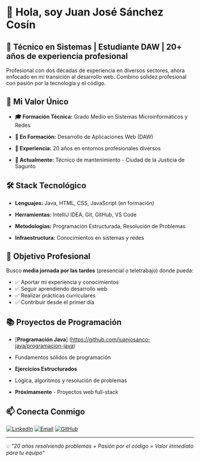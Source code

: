 # 👋 Hola, soy Juan José Sánchez Cosín

## 🚀 Técnico en Sistemas | Estudiante DAW | 20+ años de experiencia profesional

Profesional con dos décadas de experiencia en diversos sectores, ahora enfocado en mi transición al desarrollo web. Combino solidez profesional con pasión por la tecnología y el código.

## 💼 Mi Valor Único
- **🎓 Formación Técnica:** Grado Medio en Sistemas Microinformáticos y Redes

- **🚀 En Formación:** Desarrollo de Aplicaciones Web (DAW)

- **💪 Experiencia:** 20 años en entornos profesionales diversos

- **🔧 Actualmente:** Técnico de mantenimiento - Ciudad de la Justicia de Sagunto


## 🛠️ Stack Tecnológico
- **Lenguajes:** Java, HTML, CSS, JavaScript (en formación)

- **Herramientas:** IntelliJ IDEA, Git, GitHub, VS Code

- **Metodologías:** Programación Estructurada, Resolución de Problemas

- **Infraestructura:** Conocimientos en sistemas y redes


## 🎯 Objetivo Profesional
Busco **media jornada por las tardes** (presencial o teletrabajo) donde pueda:

- ✅ Aportar mi experiencia y conocimientos
- ✅ Seguir aprendiendo desarrollo web
- ✅ Realizar prácticas curriculares
- ✅ Contribuir desde el primer día

## 📚 Proyectos de Programación

- [**Programación Java**] (https://github.com/juanjosanco-java/programacion-java) 

- Fundamentos sólidos de programación

- **Ejercicios Estructurados** 

- Lógica, algoritmos y resolución de problemas

- **Próximamente** - Proyectos web full-stack

## 📫 Conecta Conmigo
[![LinkedIn](https://img.shields.io/badge/LinkedIn-Juan_José_Sánchez-blue?style=flat&logo=linkedin)](https://www.linkedin.com/in/cousine-codes/)
[![Email](https://img.shields.io/badge/Email-cousine.codes@gmail.com-red?style=flat&logo=gmail)](mailto:cousine.codes@gmail.com)
[![GitHub](https://img.shields.io/badge/GitHub-Mi_Código-black?style=flat&logo=github)](https://github.com/juanjosanco-java)

---

💡 *"20 años resolviendo problemas + Pasión por el código = Valor inmediato para tu equipo"*
